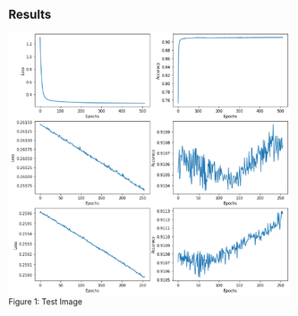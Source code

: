 ## Results

![Test image](https://github.com/dbudzik/project9_SHM/blob/master/content/images/David_results.png) Figure 1: Test Image
